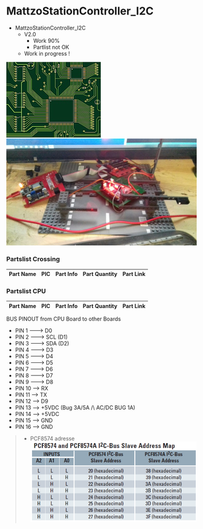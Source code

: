 # MattzoStationController_I2C
+ MattzoStationController_I2C
	+ V2.0
		* Work 90%
		* Partlist not OK
	+ Work in progress !
<img src="https://github.com/Backkevin/My_LEGO_Project/blob/master/MattzoStationController_I2C/IMAGE/CPU3.jpg">
<img src="https://github.com/Backkevin/My_LEGO_Project/blob/master/MattzoStationController_I2C/IMAGE/Crossing.jpg">

### Partslist Crossing
                    
  Part Name   |      PIC      |   Part Info            | Part Quantity |   Part Link 
------------- | ------------- | ---------------------- | ------------- | -------------


 

### Partslist CPU
                    
  Part Name   |      PIC      |   Part Info            | Part Quantity |   Part Link 
------------- | ------------- | ---------------------- | ------------- | -------------


 BUS PINOUT from CPU Board to other Boards
+ PIN 1 ---> D0
+ PIN 2 ---> SCL (D1)
+ PIN 3 ---> SDA (D2)
+ PIN 4 ---> D3
+ PIN 5 ---> D4
+ PIN 6 ---> D5
+ PIN 7 ---> D6
+ PIN 8 ---> D7
+ PIN 9 ---> D8
+ PIN 10 --> RX
+ PIN 11 --> TX
+ PIN 12 --> D9
+ PIN 13 --> +5VDC (Bug 3A/5A /\ AC/DC BUG 1A)
+ PIN 14 --> +5VDC
+ PIN 15 --> GND
+ PIN 16 --> GND

>+ PCF8574 adresse
>![](https://github.com/Backkevin/My_LEGO_Project/blob/master/MattzoStationController_I2C/IMAGE/PCF8574%20address%20map.png)

